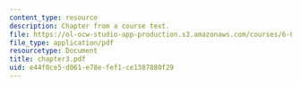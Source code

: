 ```yaml
---
content_type: resource
description: Chapter from a course text.
file: https://ol-ocw-studio-app-production.s3.amazonaws.com/courses/6-041-probabilistic-systems-analysis-and-applied-probability-spring-2006/e44f0ce5d061e78efef1ce1387880f29_chapter3.pdf
file_type: application/pdf
resourcetype: Document
title: chapter3.pdf
uid: e44f0ce5-d061-e78e-fef1-ce1387880f29
---
```

